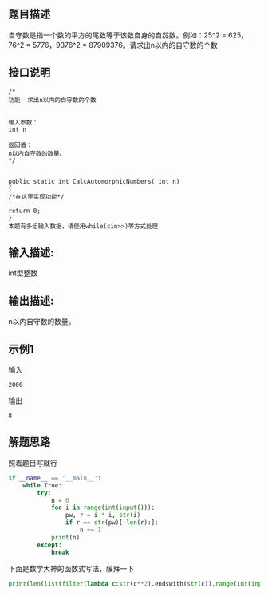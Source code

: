 ## 题目描述

自守数是指一个数的平方的尾数等于该数自身的自然数。例如：25^2 = 625，76^2 = 5776，9376^2 = 87909376。请求出n以内的自守数的个数


## 接口说明


```text
/*
功能: 求出n以内的自守数的个数


输入参数：
int n

返回值：
n以内自守数的数量。
*/


public static int CalcAutomorphicNumbers( int n)
{
/*在这里实现功能*/

return 0;
}
本题有多组输入数据，请使用while(cin>>)等方式处理
```


## 输入描述:
int型整数

## 输出描述:
n以内自守数的数量。

## 示例1
输入
```text
2000
```
输出
```text
8
```

## 解题思路

照着题目写就行

```python
if __name__ == '__main__':
    while True:
        try:
            n = 0
            for i in range(int(input())):
                pw, r = i * i, str(i)
                if r == str(pw)[-len(r):]:
                    n += 1
            print(n)
        except:
            break
```

下面是数学大神的函数式写法，膜拜一下

```python
print(len(list(filter(lambda c:str(c**2).endswith(str(c)),range(int(input()))))))
```